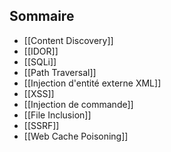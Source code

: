 
## Sommaire 


- [[Content Discovery]]
- [[IDOR]]
- [[SQLi]]
- [[Path Traversal]]
- [[Injection d'entité externe XML]]
- [[XSS]]
- [[Injection de commande]]
- [[File Inclusion]]
- [[SSRF]]
- [[Web Cache Poisoning]]




